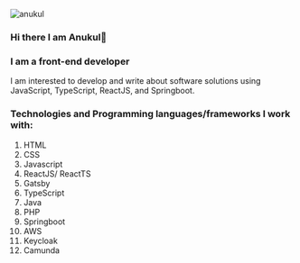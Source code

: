 ![anukul](https://pbs.twimg.com/profile_banners/2267376860/1600339582/1080x360)
### Hi there I am Anukul👋
### I am a front-end developer


I am interested to develop and write about software solutions
using JavaScript, TypeScript, ReactJS, and Springboot.


### Technologies and Programming languages/frameworks I work with:
1) HTML
2) CSS
3) Javascript
4) ReactJS/ ReactTS
5) Gatsby
6) TypeScript
7) Java
8) PHP
9) Springboot
10) AWS
11) Keycloak
12) Camunda


<!--
**AnukulPK/AnukulPK** is a ✨ _special_ ✨ repository because its `README.md` (this file) appears on your GitHub profile.

Here are some ideas to get you started:

- 🔭 I’m currently working on ...
- 🌱 I’m currently learning ...
- 👯 I’m looking to collaborate on ...
- 🤔 I’m looking for help with ...
- 💬 Ask me about ...
- 📫 How to reach me: ...
- 😄 Pronouns: ...
- ⚡ Fun fact: ...
-->
